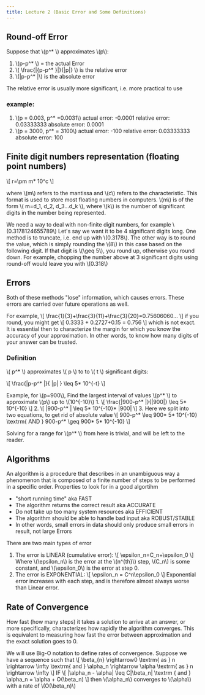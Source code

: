 ```yaml
---
title: Lecture 2 (Basic Error and Some Definitions)
---
```



## Round-off Error

Suppose that \\(p^* \\) approximates \\(p\\):

1. \\(p-p^* \\) = the actual Error
2. \\( \frac{\|{p-p^* }\|}{\|p\|} \\) is the relative error
3. \\(\|p-p^* \|\\) is the absolute error

The relative error is usually more significant, i.e. more practical to use
### example:
1. \\(p = 0.003, p^* =0.0031\\)
actual error: -0.0001
relative error: 0.03333333
absolute error: 0.0001
2. \\(p = 3000, p^* = 3100\\)
actual error: -100
relative error: 0.03333333
absolute error: 100


## Finite digit numbers representation (floating point numbers)
\\[
r=\pm m* 10^c
\\]

where \\(m\\) refers to the mantissa and \\(c\\) refers to the characteristic.
This format is used to store most floating numbers in computers.
\\(m\\) is of the form \\( m=d_1, d_2, d_3...d_k \\), where \\(k\\) is the number of significant digits in the number being represented.

We need a way to deal with non-finite digit numbers, for example
\\(0.3178124655789\\)
Let's say we want it to be 4 significant digits long. One method is to truncate, i.e. end up with \\(0.3178\\).
The other way is to round the value, which is simply rounding the \\(8\\) in this case based on the following digit. If that digit is \\(\geq 5\\), you round up, otherwise you round down.
For example, chopping the number above at 3 significant digits using round-off would leave you with \\(0.318\\)

## Errors
Both of these methods "lose" information, which causes errors. These errors are carried over future operations as well.

For example,
\\[
\frac{1}{3}+\frac{3}{11}+\frac{3}{20}=0.75606060...
\\]
if you round, you might get
\\[
0.3333 + 0.2727+0.15 = 0.756
\\]
which is not exact. It is essential then to characterize the margin for which you know the accuracy of your approximation. In other words, to know how many digits of your answer can be trusted.

### Definition
\\( p^* \\) approximates \\( p \\) to to \\( t \\) significant digits:

\\[
\frac{|p-p^* |}{ |p| } \leq 5* 10^{-t}
\\]

Example, for \\(p=900\\), Find the largest interval of values \\(p^* \\) to approximate \\(p\\) up to \\(10^{-10}\\)
1.
\\[
\frac{|900-p^* |}{|900|} \leq 5* 10^{-10}
\\]
2.
\\[
|900-p^* | \leq 5* 10^{-10}* |900|
\\]
3. Here we split into two equations, to get rid of absolute value
\\[
900-p^* \leq 900* 5* 10^{-10} \textrm{ AND } 900-p^* \geq 900* 5* 10^{-10}
\\]

Solving for a range for \\(p^* \\) from here is trivial, and will be left to the reader.


## Algorithms
An algorithm is a procedure that describes in an unambiguous way a phenomenon that is composed of a finite number of steps to be performed in a specific order.
Properties to look for in a good algortihm
* "short running time" aka FAST
* The algorithm returns the correct result aka ACCURATE
* Do not take up too many system resources aka EFFICIENT
* The algorithm should be able to handle bad input aka ROBUST/STABLE
* In other words, small errors in data should only produce small errors in result, not large Errors

There are two main types of error
1. The error is LINEAR (cumulative error):
\\[
\epsilon_n=C_n+\epsilon_0
\\]
Where \\(\epsilon_n\\) is the error at the \\(n^{th}\\) step, \\(C_n\\) is some constant, and \\(\epsilon_0\\) is the error at step 0.
2. The error is EXPONENTIAL:
\\[
\epsilon_n = C^n\epsilon_0
\\]
Exponential error increases with each step, and is therefore almost always worse than Linear error.
## Rate of Convergence
How fast (how many steps) it takes a solution to arrive at an answer, or more specifically, characterizes how rapidly the algorithm converges.
This is equivalent to measuring how fast the error between approximation and the exact solution goes to 0.

We will use Big-O notation to define rates of convergence. Suppose we have a sequence such that
\\[
\beta_{n} \rightarrow0 \textrm{ as } n \rightarrow \infty \textrm{ and } \alpha_n \rightarrow \alpha \textrm{ as } n \rightarrow \infty
\\]
IF
\\[
|\alpha_n - \alpha| \leq C|\beta_n| \textrm { and } \alpha_n = \alpha + O(\beta_n)
\\]
then \\(\alpha_n\\) converges to \\(\alpha\\) with a rate of \\(O(\beta_n)\\)
